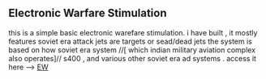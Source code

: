 ## Electronic Warfare Stimulation 
this is a simple basic electronic warefare stimulation. i have built , it mostly features soviet era attack jets are targets or sead/dead jets
the system is based on how soviet era system //[ which indian military aviation complex also operates]// s400 , and various other soviet era ad systems . 
access it here --> [EW](https://devkvt23.github.io/electronic-warfare-stimulation/)
